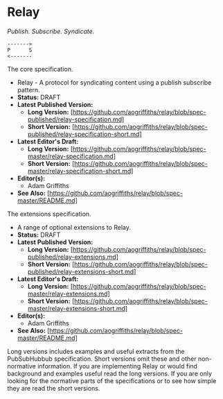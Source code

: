 Relay
=====

_Publish. Subscribe. Syndicate._

    ------->
    P      S 
    <-------  

The core specification.
* Relay - A protocol for syndicating content using a publish subscribe pattern.
* __Status:__ DRAFT
* __Latest Published Version:__
    *  __Long Version:__ [https://github.com/aogriffiths/relay/blob/spec-published/relay-specification.md]
    *  __Short Version:__ [https://github.com/aogriffiths/relay/blob/spec-published/relay-specification-short.md]
*  __Latest Editor's Draft:__
    *  __Long Version:__ [https://github.com/aogriffiths/relay/blob/spec-master/relay-specification.md]
    *  __Short Version:__ [https://github.com/aogriffiths/relay/blob/spec-master/relay-specification-short.md]
*  __Editor(s):__ 
    *  Adam Griffiths
* __See Also:__ [https://github.com/aogriffiths/relay/blob/spec-master/README.md]

The extensions specification.
* A range of optional extensions to Relay.
* __Status:__ DRAFT
* __Latest Published Version:__
    *  __Long Version:__ [https://github.com/aogriffiths/relay/blob/spec-published/relay-extensions.md]
    *  __Short Version:__ [https://github.com/aogriffiths/relay/blob/spec-published/relay-extensions-short.md]
*  __Latest Editor's Draft:__
    *  __Long Version:__ [https://github.com/aogriffiths/relay/blob/spec-master/relay-extensions.md]
    *  __Short Version:__ [https://github.com/aogriffiths/relay/blob/spec-master/relay-extensions-short.md]
*  __Editor(s):__ 
    *  Adam Griffiths
* __See Also:__ [https://github.com/aogriffiths/relay/blob/spec-master/README.md]

Long versions includes examples and useful extracts from the PubSubHubbub
specification. Short versions omit these and other non-normative information.
If you are implementing Relay or would find background and examples useful read
the long versions. If you are only looking for the normative parts of the
specifications or to see how simple they are read the short versions.

